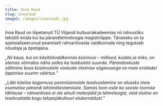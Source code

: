 ```yaml
---
title: Inna Raud
slug: innaraud
image1: /images/innaraud1.jpg
---
```

Inna Raud on lõpetanud TÜ Viljandi kultuuriakadeemias nii rahvusliku tekstiili eriala kui ka pärandtehnoloogia magistriõppe. Tänaseks on ta spetsialiseerunud peamiselt rahvarõivaste valdkonnale ning tegutseb nõustaja ja õpetajana.

_„Nii kaua, kui on käsitöövaldkonnas küsimusi – millised, kuidas ja miks, on olemas võimalus näha selles ka teadustöö suunda. Pärandoskuste säilimine koos küsimustele vastuste otsimise sügavusega on meie erialadel õppimise suurim väärtus.”_

_„Läbi käelise kogemuse peennüansside teadvustamine on aluseks meie esemelise pärandi
lahtimõtestamisele. Samas toon esile ka seoste loomise tähtsuse – rahvarõivas ei ole ainult materjalid ja tehnoloogia, vaid oluline on teadvustada kogu talupojakultuuri elukorraldust.”_
